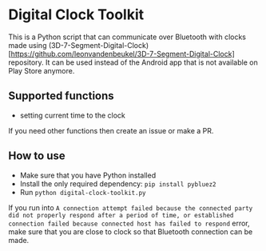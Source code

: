 # Digital Clock Toolkit

This is a Python script that can communicate over Bluetooth with clocks made using (3D-7-Segment-Digital-Clock)[https://github.com/leonvandenbeukel/3D-7-Segment-Digital-Clock] repository. It can be used instead of the Android app that is not available on Play Store anymore.

## Supported functions

-   setting current time to the clock

If you need other functions then create an issue or make a PR.

## How to use

-   Make sure that you have Python installed
-   Install the only required dependency: `pip install pybluez2`
-   Run `python digital-clock-toolkit.py`

If you run into `A connection attempt failed because the connected party did not properly respond after a period of time, or established connection failed because connected host has failed to respond` error, make sure that you are close to clock so that Bluetooth connection can be made.
